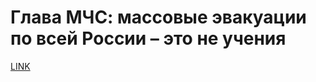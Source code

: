 # Глава МЧС: массовые эвакуации по всей России – это не учения



[LINK](https://varlamov.ru/2567439.html)
